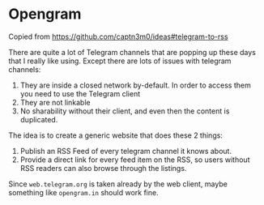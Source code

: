 # Opengram

Copied from <https://github.com/captn3m0/ideas#telegram-to-rss>

There are quite a lot of Telegram channels that are popping up these days that I really like using.
Except there are lots of issues with telegram channels:

1. They are inside a closed network by-default. In order to access them you need to use the Telegram client
2. They are not linkable
3. No sharability without their client, and even then the content is duplicated.

The idea is to create a generic website that does these 2 things:

1. Publish an RSS Feed of every telegram channel it knows about.
2. Provide a direct link for every feed item on the RSS, so users without RSS readers can also browse through the listings.

Since `web.telegram.org` is taken already by the web client, maybe something like `opengram.in` should work fine.
